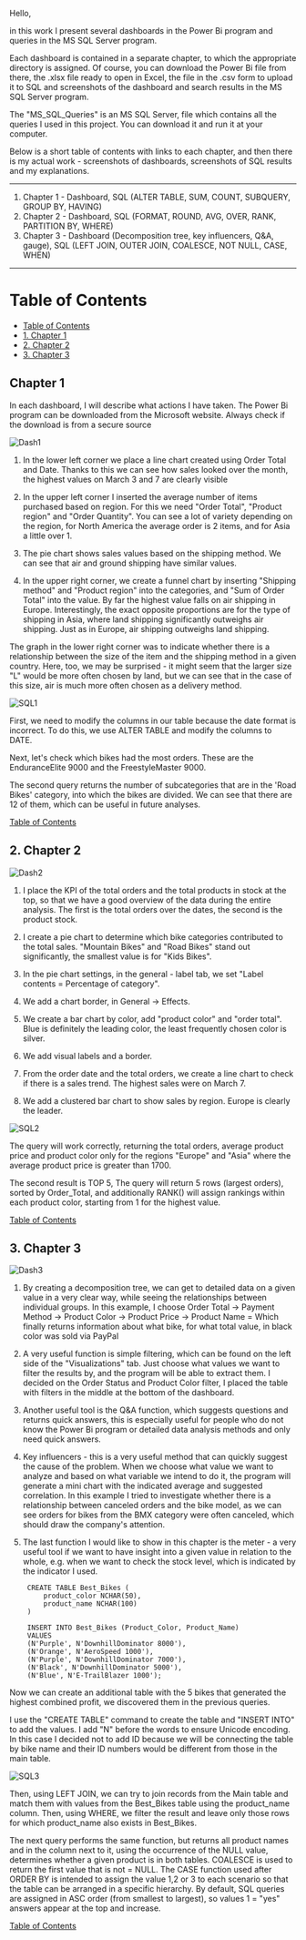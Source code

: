 Hello,

in this work I present several dashboards in the Power Bi program and queries in the MS SQL Server program.

Each dashboard is contained in a separate chapter, to which the appropriate directory is assigned. Of course, you can download the Power Bi file from there, the .xlsx file ready to open in Excel, the file in the .csv form to upload it to SQL and screenshots of the dashboard and search results in the MS SQL Server program.

The "MS_SQL_Queries" is an MS SQL Server, file which contains all the queries I used in this project. You can download it and run it at your computer.

Below is a short table of contents with links to each chapter, and then there is my actual work - screenshots of dashboards, screenshots of SQL results and my explanations.

---

1. Chapter 1 - Dashboard, SQL (ALTER TABLE, SUM, COUNT, SUBQUERY, GROUP BY, HAVING)
2. Chapter 2 - Dashboard, SQL (FORMAT, ROUND, AVG, OVER, RANK, PARTITION BY, WHERE)
3. Chapter 3 - Dashboard (Decomposition tree, key influencers, Q&A, gauge), SQL (LEFT JOIN, OUTER JOIN, COALESCE, NOT NULL, CASE, WHEN)

---

# Table of Contents
- [Table of Contents](#table-of-contents)
- [1. Chapter 1](#1-chapter-1)
- [2. Chapter 2](#2-chapter-2)
- [3. Chapter 3](#3-chapter-3)


## **Chapter 1**

In each dashboard, I will describe what actions I have taken. The Power Bi program can be downloaded from the Microsoft website. Always check if the download is from a secure source

![Dash1](https://github.com/user-attachments/assets/54561d3b-ef13-4c00-a9d0-461d8defe870)


1. In the lower left corner we place a line chart created using Order Total and Date. Thanks to this we can see how sales looked over the month, the highest values ​​on March 3 and 7 are clearly visible

2. In the upper left corner I inserted the average number of items purchased based on region. For this we need "Order Total", "Product region" and "Order Quantity". You can see a lot of variety depending on the region, for North America the average order is 2 items, and for Asia a little over 1.

3. The pie chart shows sales values ​​based on the shipping method. We can see that air and ground shipping have similar values.

4. In the upper right corner, we create a funnel chart by inserting "Shipping method" and "Product region" into the categories, and "Sum of Order Total" into the value. By far the highest value falls on air shipping in Europe. Interestingly, the exact opposite proportions are for the type of shipping in Asia, where land shipping significantly outweighs air shipping. Just as in Europe, air shipping outweighs land shipping.

The graph in the lower right corner was to indicate whether there is a relationship between the size of the item and the shipping method in a given country. Here, too, we may be surprised - it might seem that the larger size "L" would be more often chosen by land, but we can see that in the case of this size, air is much more often chosen as a delivery method.

![SQL1](https://github.com/user-attachments/assets/71d8b56d-69af-45e5-b83f-50b3346815a8)

First, we need to modify the columns in our table because the date format is incorrect. To do this, we use ALTER TABLE and modify the columns to DATE.

Next, let's check which bikes had the most orders. These are the EnduranceElite 9000 and the FreestyleMaster 9000.

The second query returns the number of subcategories that are in the 'Road Bikes' category, into which the bikes are divided. We can see that there are 12 of them, which can be useful in future analyses.

  [Table of Contents](#table-of-contents)
## **2. Chapter 2** 

![Dash2](https://github.com/user-attachments/assets/b834fa39-2891-4c88-9a09-648153a2982b)

1. I place the KPI of the total orders and the total products in stock at the top, so that we have a good overview of the data during the entire analysis. The first is the total orders over the dates, the second is the product stock.

2. I create a pie chart to determine which bike categories contributed to the total sales. "Mountain Bikes" and "Road Bikes" stand out significantly, the smallest value is for "Kids Bikes".

3. In the pie chart settings, in the general - label tab, we set "Label contents = Percentage of category".

4. We add a chart border, in General -> Effects.

5. We create a bar chart by color, add "product color" and "order total". Blue is definitely the leading color, the least frequently chosen color is silver.

6. We add visual labels and a border.

7. From the order date and the total orders, we create a line chart to check if there is a sales trend. The highest sales were on March 7.

8. We add a clustered bar chart to show sales by region. Europe is clearly the leader.

![SQL2](https://github.com/user-attachments/assets/41351010-baec-4c22-88dc-334d0fb1b65e)

The query will work correctly, returning the total orders, average product price and product color only for the regions "Europe" and "Asia" where the average product price is greater than 1700.

The second result is TOP 5, The query will return 5 rows (largest orders), sorted by Order_Total, and additionally RANK() will assign rankings within each product color, starting from 1 for the highest value.

 [Table of Contents](#table-of-contents)
## **3. Chapter 3** 

![Dash3](https://github.com/user-attachments/assets/e810e9b7-1224-4e8f-b272-adb4099f6de9)

1. By creating a decomposition tree, we can get to detailed data on a given value in a very clear way, while seeing the relationships between individual groups. In this example, I choose Order Total -> Payment Method -> Product Color -> Product Price -> Product Name = Which finally returns information about what bike, for what total value, in black color was sold via PayPal

2. A very useful function is simple filtering, which can be found on the left side of the "Visualizations" tab. Just choose what values ​​we want to filter the results by, and the program will be able to extract them. I decided on the Order Status and Product Color filter, I placed the table with filters in the middle at the bottom of the dashboard.

3. Another useful tool is the Q&A function, which suggests questions and returns quick answers, this is especially useful for people who do not know the Power Bi program or detailed data analysis methods and only need quick answers.

4. Key influencers - this is a very useful method that can quickly suggest the cause of the problem. When we choose what value we want to analyze and based on what variable we intend to do it, the program will generate a mini chart with the indicated average and suggested correlation. In this example I tried to investigate whether there is a relationship between canceled orders and the bike model, as we can see orders for bikes from the BMX category were often canceled, which should draw the company's attention.

5. The last function I would like to show in this chapter is the meter - a very useful tool if we want to have insight into a given value in relation to the whole, e.g. when we want to check the stock level, which is indicated by the indicator I used.

		CREATE TABLE Best_Bikes (
		    product_color NCHAR(50),
		    product_name NCHAR(100)
		)
		
		INSERT INTO Best_Bikes (Product_Color, Product_Name)
		VALUES
		(N'Purple', N'DownhillDominator 8000'),
		(N'Orange', N'AeroSpeed 1000'),
		(N'Purple', N'DownhillDominator 7000'),
		(N'Black', N'DownhillDominator 5000'),
		(N'Blue', N'E-TrailBlazer 1000');


Now we can create an additional table with the 5 bikes that generated the highest combined profit, we discovered them in the previous queries.

I use the "CREATE TABLE" command to create the table and "INSERT INTO" to add the values. I add "N" before the words to ensure Unicode encoding. In this case I decided not to add ID because we will be connecting the table by bike name and their ID numbers would be different from those in the main table.

![SQL3](https://github.com/user-attachments/assets/7e01d352-059a-4ec9-940b-c8db2474cfcf)

Then, using LEFT JOIN, we can try to join records from the Main table and match them with values ​​from the Best_Bikes table using the product_name column. Then, using WHERE, we filter the result and leave only those rows for which product_name also exists in Best_Bikes.

The next query performs the same function, but returns all product names and in the column next to it, using the occurrence of the NULL value, determines whether a given product is in both tables. COALESCE is used to return the first value that is not = NULL. The CASE function used after ORDER BY is intended to assign the value 1,2 or 3 to each scenario so that the table can be arranged in a specific hierarchy. By default, SQL queries are assigned in ASC order (from smallest to largest), so values ​​1 = "yes" answers appear at the top and increase.

[Table of Contents](#table-of-contents)
  



